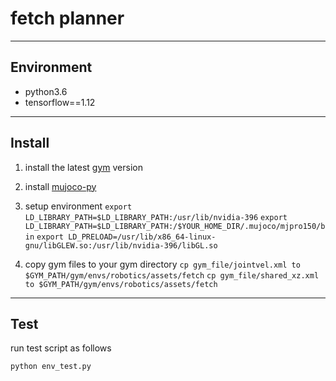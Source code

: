 # fetch planner

---
## Environment

* python3.6
* tensorflow==1.12

---
## Install
1. install the latest [gym](https://github.com/openai/gym)
 version

2. install [mujoco-py](https://github.com/openai/mujoco-py#obtaining-the-binaries-and-license-key)

3. setup environment
`export LD_LIBRARY_PATH=$LD_LIBRARY_PATH:/usr/lib/nvidia-396`
`export LD_LIBRARY_PATH=$LD_LIBRARY_PATH:/$YOUR_HOME_DIR/.mujoco/mjpro150/bin`
`export LD_PRELOAD=/usr/lib/x86_64-linux-gnu/libGLEW.so:/usr/lib/nvidia-396/libGL.so`

4. copy gym files to your gym directory
`cp gym_file/jointvel.xml to $GYM_PATH/gym/envs/robotics/assets/fetch`
`cp gym_file/shared_xz.xml to $GYM_PATH/gym/envs/robotics/assets/fetch`

---
## Test
run test script as follows

`python env_test.py`